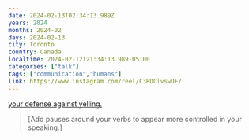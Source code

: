 ```yaml
---
date: 2024-02-13T02:34:13.989Z
years: 2024
months: 2024-02
days: 2024-02-13
city: Toronto
country: Canada
localtime: 2024-02-12T21:34:13.989-05:00
categories: ["talk"]
tags: ["communication","humans"]
link: https://www.instagram.com/reel/C3RDClvswDF/
---
```

[your defense against yelling.](https://www.instagram.com/reel/C3RDClvswDF/)

> [Add pauses around your verbs to appear more controlled in your speaking.]
